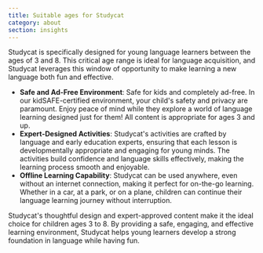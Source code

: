 ```yaml
---
title: Suitable ages for Studycat
category: about
section: insights
---
```

Studycat is specifically designed for young language learners between the ages of 3 and 8. This critical age range is ideal for language acquisition, and Studycat leverages this window of opportunity to make learning a new language both fun and effective.


* **Safe and Ad-Free Environment**: Safe for kids and completely ad-free. In our kidSAFE-certified environment, your child's safety and privacy are paramount. Enjoy peace of mind while they explore a world of language learning designed just for them! All content is appropriate for ages 3 and up.
* **Expert-Designed Activities**: Studycat's activities are crafted by language and early education experts, ensuring that each lesson is developmentally appropriate and engaging for young minds. The activities build confidence and language skills effectively, making the learning process smooth and enjoyable.
* **Offline Learning Capability**: Studycat can be used anywhere, even without an internet connection, making it perfect for on-the-go learning. Whether in a car, at a park, or on a plane, children can continue their language learning journey without interruption.


Studycat's thoughtful design and expert-approved content make it the ideal choice for children ages 3 to 8. By providing a safe, engaging, and effective learning environment, Studycat helps young learners develop a strong foundation in language while having fun.
